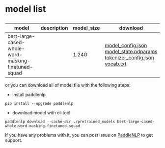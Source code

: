 #  model list

##  

| model  | description | model_size  | download         |
| --- | --- | --- | --- |
|bert-large-cased-whole-word-masking-finetuned-squad|  | 1.24G | [model_config.json](https://bj.bcebos.com/paddlenlp/models/community/bert-large-cased-whole-word-masking-finetuned-squad/model_config.json)<br>[model_state.pdparams](https://bj.bcebos.com/paddlenlp/models/community/bert-large-cased-whole-word-masking-finetuned-squad/model_state.pdparams)<br>[tokenizer_config.json](https://bj.bcebos.com/paddlenlp/models/community/bert-large-cased-whole-word-masking-finetuned-squad/tokenizer_config.json)<br>[vocab.txt](https://bj.bcebos.com/paddlenlp/models/community/bert-large-cased-whole-word-masking-finetuned-squad/vocab.txt) |

or you can download all of model file with the following steps:

* install paddlenlp

```shell
pip install --upgrade paddlenlp
```

* download model with cli tool

```shell
paddlenlp download --cache-dir ./pretrained_models bert-large-cased-whole-word-masking-finetuned-squad
```

If you have any problems with it, you can post issue on [PaddleNLP](https://github.com/PaddlePaddle/PaddleNLP) to get support.
